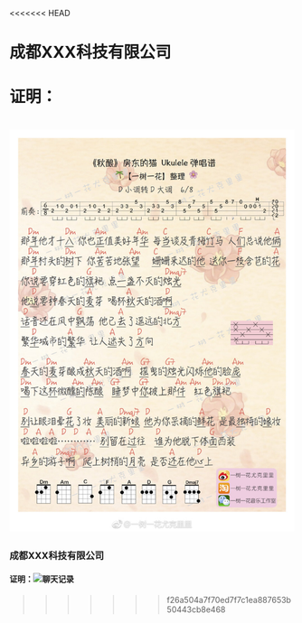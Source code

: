 <<<<<<< HEAD
# 成都XXX科技有限公司
# 证明：
![聊天记录](./media/img/XXX公司.jpg)
=======
### 成都XXX科技有限公司
#### 证明：![聊天记录](http://www.jerryjiang.cn/media/ap/%E5%85%B3%E4%BA%8E%E9%83%91%E5%B7%9E%E7%9A%84%E8%AE%B0%E5%BF%86.png)
>>>>>>> f26a504a7f70ed7f7c1ea887653b50443cb8e468

